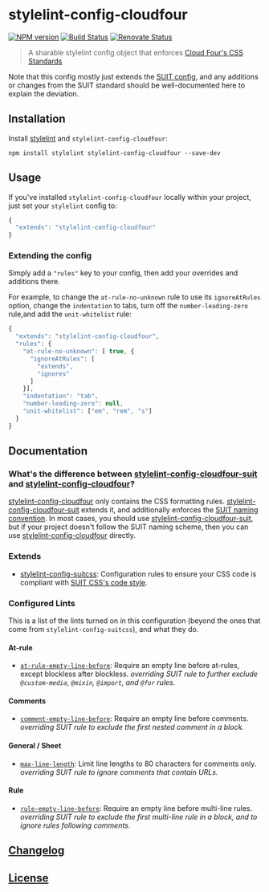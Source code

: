 # stylelint-config-cloudfour

[![NPM version](http://img.shields.io/npm/v/stylelint-config-cloudfour.svg)](https://www.npmjs.org/package/stylelint-config-cloudfour) [![Build Status](https://travis-ci.org/cloudfour/stylelint-config-cloudfour.svg?branch=master)](https://travis-ci.org/cloudfour/stylelint-config-cloudfour) [![Renovate Status](https://badges.renovateapi.com/github/cloudfour/stylelint-config-cloudfour)](https://renovatebot.com/)

> A sharable stylelint config object that enforces [Cloud Four's CSS Standards](https://github.com/cloudfour/guides/tree/master/css)

Note that this config mostly just extends the [SUIT config](https://github.com/suitcss/stylelint-config-suitcss), and any additions or changes from the SUIT standard should be well-documented here to explain the deviation.

## Installation

Install [stylelint](https://stylelint.io/) and `stylelint-config-cloudfour`:

```
npm install stylelint stylelint-config-cloudfour --save-dev
```

## Usage

If you've installed `stylelint-config-cloudfour` locally within your project, just set your `stylelint` config to:

```js
{
  "extends": "stylelint-config-cloudfour"
}
```

### Extending the config

Simply add a `"rules"` key to your config, then add your overrides and additions there.

For example, to change the `at-rule-no-unknown` rule to use its `ignoreAtRules` option, change the `indentation` to tabs, turn off the `number-leading-zero` rule,and add the `unit-whitelist` rule:

```js
{
  "extends": "stylelint-config-cloudfour",
  "rules": {
    "at-rule-no-unknown": [ true, {
      "ignoreAtRules": [
        "extends",
        "ignores"
      ]
    }],
    "indentation": "tab",
    "number-leading-zero": null,
    "unit-whitelist": ["em", "rem", "s"]
  }
}
```

## Documentation

### What's the difference between [stylelint-config-cloudfour-suit](https://github.com/cloudfour/stylelint-config-cloudfour-suit) and [stylelint-config-cloudfour](https://github.com/cloudfour/stylelint-config-cloudfour)?

[stylelint-config-cloudfour](https://github.com/cloudfour/stylelint-config-cloudfour) only contains the CSS formatting rules. [stylelint-config-cloudfour-suit](https://github.com/cloudfour/stylelint-config-cloudfour-suit) extends it, and additionally enforces the [SUIT naming convention](https://github.com/suitcss/suit/blob/master/doc/naming-conventions.md). In most cases, you should use [stylelint-config-cloudfour-suit](https://github.com/cloudfour/stylelint-config-cloudfour-suit), but if your project doesn't follow the SUIT naming scheme, then you can use [stylelint-config-cloudfour](https://github.com/cloudfour/stylelint-config-cloudfour) directly.

### Extends

-   [stylelint-config-suitcss](https://github.com/suitcss/stylelint-config-suitcss): Configuration rules to ensure your CSS code is compliant with [SUIT CSS's code style](https://github.com/suitcss/suit/blob/master/doc/STYLE.md).

### Configured Lints

This is a list of the lints turned on in this configuration (beyond the ones that come from `stylelint-config-suitcss`), and what they do.

#### At-rule

-   [`at-rule-empty-line-before`](https://github.com/stylelint/stylelint/blob/master/lib/rules/at-rule-empty-line-before/): Require an empty line before at-rules, except blockless after blockless. _overriding SUIT rule to further exclude `@custom-media`, `@mixin`, `@import`, and `@for` rules._

#### Comments

-   [`comment-empty-line-before`](https://github.com/stylelint/stylelint/tree/master/lib/rules/comment-empty-line-before): Require an empty line before comments. _overriding SUIT rule to exclude the first nested comment in a block._

#### General / Sheet

-   [`max-line-length`](https://github.com/stylelint/stylelint/blob/master/lib/rules/max-line-length/): Limit line lengths to 80 characters for comments only. _overriding SUIT rule to ignore comments that contain URLs._

#### Rule

-   [`rule-empty-line-before`](https://github.com/stylelint/stylelint/blob/master/lib/rules/rule-empty-line-before/): Require an empty line before multi-line rules. _overriding SUIT rule to exclude the first multi-line rule in a block, and to ignore rules following comments._

## [Changelog](CHANGELOG.md)

## [License](LICENSE)
